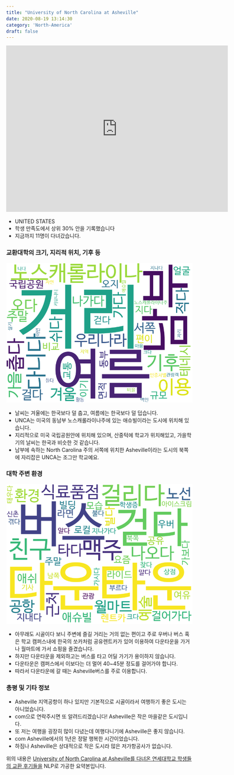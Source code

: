 ```yaml
---
title: "University of North Carolina at Asheville"
date: 2020-08-19 13:14:30
category: 'North-America'
draft: false
---
```


<iframe
width="600"
height="450"
frameborder="0" style="border:0"
src="https://www.google.com/maps/embed/v1/place?key=AIzaSyC9e1AME-pVmWC4hBpFdu5S4dKzyepa3HQ&q=University+of+North+Carolina+at+Asheville&center=35.6304783,-82.5510469&zoom=14" allowfullscreen>
</iframe>

* UNITED STATES
* 학생 만족도에서 상위 30% 안을 기록했습니다
* 지금까지 11명이 다녀갔습니다. 

### 교환대학의 크기, 지리적 위치, 기후 등

![gen_info-WordCloud](../univ_wordclouds_okt/gen_info/US000222_gen_info_okt.png)

* 날씨는 겨울에는 한국보다 덜 춥고, 여름에는 한국보다 덜 덥습니다.
* UNCA는 미국의 동남부 노스캐롤라이나주에 있는 애슈빌이라는 도시에 위치해 있습니다.
* 지리적으로 미국 국립공원안에 위치해 있으며, 산중턱에 학교가 위치해있고, 가을학기의 날씨는 한국과 비슷한 것 같습니다.
* 남부에 속하는 North Carolina 주의 서쪽에 위치한 Asheville이라는 도시의 북쪽에 자리잡은 UNCA는 조그만 학교예요.


### 대학 주변 환경

![env_info-WordCloud](../univ_wordclouds_okt/env_info/US000222_env_info_okt.png)

* 아무래도 시골이다 보니 주변에 즐길 거리는 거의 없는 편이고 주로 우버나 버스 혹은 학교 캠퍼스내에 한국의 쏘카처럼 공유렌트카가 있어 이용하여 다운타운을 가거나 월마트에 가서 쇼핑을 즐겼습니다.
* 하지만 다운타운을 제외하고는 버스를 타고 어딜 가기가 용이하지 않습니다.
* 다운타운은 캠퍼스에서 이보다는 더 멀어 40~45분 정도를 걸어가야 합니다.
* 따라서 다운타운에 갈 때는 Asheville버스를 주로 이용합니다.


### 총평 및 기타 정보 
* Asheville 지역공항이 하나 있지만 기본적으로 시골이라서 여행하기 좋은 도시는 아니었습니다.
* com으로 연락주시면 또 알려드리겠습니다! Asheville은 작은 마을같은 도시입니다.
* 또 저는 여행을 굉장히 많이 다녔는데 여행다니기에 Asheville은 좋지 않습니다.
* com Asheville에서의 1년은 정말 행복한 시간이었습니다.
* 하짐나 Asheville은 상대적으로 작은 도시라 많은 저가항공사가 없습니다.


위의 내용은 [University of North Carolina at Asheville를 다녀온 연세대학교 학생들의 교환 후기들을](http://oia.yonsei.ac.kr/partner/expReport.asp?ucode=US000222&bgbn=A) NLP로 가공한 요약본입니다. 
